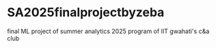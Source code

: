 # SA2025finalprojectbyzeba
final ML project of summer analytics 2025 program of IIT gwahati's c&amp;a club
